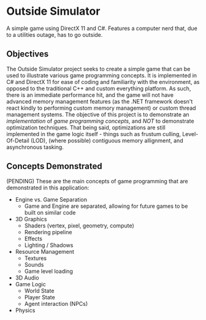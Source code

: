 # Outside Simulator
A simple game using DirectX 11 and C#. Features a computer nerd that, due to a utilities outage, has to go outside.

## Objectives
The Outside Simulator project seeks to create a simple game that can be used to illustrate various game programming concepts. It is implemented in C# and DirectX 11 for ease of coding and familiarity with the environment, as opposed to the traditional C++ and custom everything platform. As such, there is an immediate performance hit, and the game will not have advanced memory management features (as the .NET framework doesn't react kindly to performing custom memory management) or custom thread management systems. The objective of this project is to demonstrate an *implementation* of *game programming concepts*, and *NOT* to demonstrate optimization techniques. That being said, optimizations are still implemented in the game logic itself - things such as frustum culling, Level-Of-Detail (LOD), (where possible) contiguous memory allignment, and asynchronous tasking.

## Concepts Demonstrated
(PENDING) These are the main concepts of game programming that are demonstrated in this application:
* Engine vs. Game Separation
  * Game and Engine are separated, allowing for future games to be built on similar code
* 3D Graphics
  * Shaders (vertex, pixel, geometry, compute)
  * Rendering pipeline
  * Effects
  * Lighting / Shadows
* Resource Management
  * Textures
  * Sounds
  * Game level loading
* 3D Audio
* Game Logic
  * World State
  * Player State
  * Agent interaction (NPCs)
* Physics